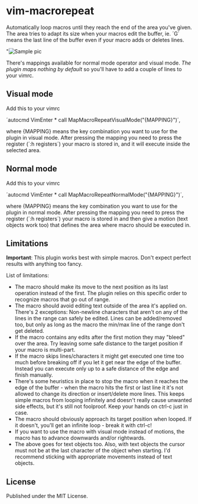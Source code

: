 # vim-macrorepeat

Automatically loop macros until they reach the end of the area you've given. The area tries to adapt its size when your macros edit the buffer, ie. ´G´ means the last line of the buffer even if your macro adds or deletes lines.

"![Sample pic](/../resources/1.gif?raw=true "example animation")

There's mappings available for normal mode operator and visual mode. *The plugin maps nothing by default* so you'll have to add a couple of lines to your vimrc.


## Visual mode

Add this to your vimrc

´autocmd VimEnter * call MapMacroRepeatVisualMode("{MAPPING}")´,

where {MAPPING} means the key combination you want to use for the plugin in visual mode. After pressing the mapping you need to press the register (´:h registers´) your macro is stored in, and it will execute inside the selected area.


## Normal mode

Add this to your vimrc

´autocmd VimEnter * call MapMacroRepeatNormalMode("{MAPPING}")´,

where {MAPPING} means the key combination you want to use for the plugin in normal mode. After pressing the mapping you need to press the register (´:h registers´) your macro is stored in and then give a motion (text objects work too) that defines the area where macro should be executed in.


## Limitations

**Important**: This plugin works best with simple macros. Don't expect perfect results with anything too fancy.

List of limitations:

* The macro should make its move to the next position as its last operation instead of the first. The plugin relies on this specific order to recognize macros that go out of range.
* The macro should avoid editing text outside of the area it's applied on. There's 2 exceptions: Non-newline characters that aren't on any of the lines in the range can safely be edited. Lines can be added/removed too, but only as long as the macro the min/max line of the range don't get deleted.
* If the macro contains any edits after the first motion they may "bleed" over the area. Try leaving some safe distance to the target position if your macro is multi-part.
* If the macro skips lines/characters it might get executed one time too much before breaking off if you let it get near the edge of the buffer. Instead you can execute only up to a safe distance of the edge and finish manually.
* There's some heuristics in place to stop the macro when it reaches the edge of the buffer - when the macro hits the first or last line it it's not allowed to change its direction or insert/delete more lines. This keeps simple macros from looping infinitely and doesn't really cause unwanted side effects, but it's still not foolproof. Keep your hands on ctrl-c just in case.
* The macro should obviously approach its target position when looped. If it doesn't, you'll get an infinite loop - break it with ctrl-c!
* If you want to use the macro with visual mode instead of motions, the macro has to advance downwards and/or rightwards.
* The above goes for text objects too. Also, with text objects the cursor must not be at the last character of the object when starting. I'd recommend sticking with appropriate movements instead of text objects.


## License

Published under the MIT License.
